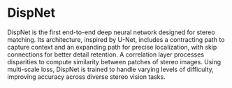 # DispNet

DispNet is the first end-to-end deep neural network designed for stereo matching. Its architecture, inspired by U-Net, includes a contracting path to capture context and an expanding path for precise localization, with skip connections for better detail retention. A correlation layer processes disparities to compute similarity between patches of stereo images. Using multi-scale loss, DispNet is trained to handle varying levels of difficulty, improving accuracy across diverse stereo vision tasks.
